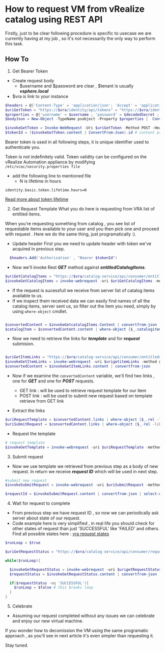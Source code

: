 # How to request VM from vRealize catalog using REST API
Firstly, just to be clear following procedure is specific to usecase we are currently having at my job , so it's not necessarily the only way to perform this task.

## How To

1) Get Bearer Token
- Create request body
  - $username and $password are clear , $tenant is usually ***vsphere.local***
- $vra is link to your instance

``` Powershell
$headers = @{'Content-Type' = 'application/json'; 'Accept' = 'application/json'}
$uriGetToken = "https://$vra/identity/api/tokens" = "https://$vra/identity/api/tokens"
$properties = @{'username' = $username ; 'password' = $decodedSecret ; 'tenant' = $tenant}
$bodyJson = New-Object -TypeName psobject -Property $properties |  ConvertTo-Json

$invokeGetToken = Invoke-WebRequest -Uri $uriGetToken -Method POST -Headers $headers -Body $bodyJson
$tokenId = ($invokeGetToken.content | ConvertFrom-Json).id # content propery contains unparsed server response - in headers is specified to accept json response , therefore we convert content from json to PS Object
```

Bearer token is used in all following steps, it is unique identifier used to authenticate you.

Token is not indefinitely valid. Token validity can be configured on the vRealize Automation appliance by modifying `/etc/vcac/security.properties file`
- add the following line to mentioned file
  - N is lifetime in hours
```
identity.basic.token.lifetime.hours=N
```
[Read more about token lifetime](https://docs.vmware.com/en/vRealize-Automation/7.1/com.vmware.vra.programming.doc/GUID-FDB47B40-F651-4FBD-8D1E-AC6FC8FA7A96.html)

2) Get Request Template
What you do here is requesting from VRA list of entitled items.

When you're requesting something from catalog , you see list of requestable items available to your user and you then pick one and proceed with request . Here we do the same thing, just programatically :).

- Update header
  First you we need to update header with token we've acquired in previous step.
``` Powershell
  $headers.Add('Authorization' , "Bearer $tokenId")
```

- Now we'll invoke Rest ***GET*** method against ***entitledCatalogItems***.

```Powershell
$uriGetCatalogItems = "https://$vra/catalog-service/api/consumer/entitledCatalogItems/"
$invokeGetCatalogItems = invoke-webrequest -uri $uriGetCatalogItems -method Get -headers $headers
```

- If the request is sucessfull we receive from server list of catalog items available to us.
- If we inspect them received data we can easily find names of all the catalog items, server sent us, so filter out the item you need, simply by using ```where-object``` cmdlet.

``` Powershell

$convertedContent = $invokeGetcatalogItems.Content | convertfrom-json
$catalogItem = $convertedContent.content | where-object {$_.catalogitem.name -eq 'itemname'}

```

- Now we need to retrieve the links for ***template*** and for ***request*** submision.

``` Powershell

$uriGetItemLinks = "https://$vra/catalog-service/api/consumer/entitledcatalogitemviews/$($catalogItem.id)"
$invokeGetItemLinks = invoke-webrequest -uri $urigetitemLinks -method get -headers $headers
$convertedContent = $invokeGetItemLinks.content | convertfrom-json

```

- Now if we examine the `convertedContent` variable, we'll find two links , one for ***GET*** and one for ***POST*** requests.
  - GET link  : will be used to retrieve request template for our item
  - POST link : will be used to submit new request based on template retrieve from GET link

- Extract the links

``` Powershell
$uriRequestTemplate = $convertedContent.links | where-object {$_.rel -like 'GET*'}
$uriSubmitRequest = $convertedContent.links | where-object {$_.rel -like 'POST*'}
```

- Request the template

``` Powershell
# request template
$invokeGetTemplate = invoke-webrequest -uri $uriRequestTemplate -method get -headers $headers
```

3) Submit request
- Now we use template we retrieved from previous step as a body of new request. In return we receive ***request ID*** which will be used in next step.

``` Powershell
#submit new request
$invokeSubmitRequest = invoke-webrequest -uri $uriSubmitRequest -method Post -headers $headers -body $invokeGetTemplate.content

$requestId = $invokeSubmitRequest.content | convertfrom-json | select-object -expandproperty ID

```

4) Wait for request to complete
-  From previous step we have request ID , so now we can periodically ask server about state of our request.
  - Code example here is very simplified , in real life you should check for other states of request than just 'SUCCESSFUL' like 'FAILED' and others.
  Find all possible states here : [vra request states](https://docs.vmware.com/en/vRealize-Automation/7.3/com.vmware.vra.programming.doc/GUID-D4D6665B-EA83-479A-B732-DB9EDAC185E0.html)

```Powershell
$runLoop = $true

$uriGetRequestStatus = "https://$vra/catalog-service/api/consumer/requests/$requestId"

while($runLoop){

  $invokeGetRequestStatus = invoke-webrequest -uri $urigetRequestStatus -method Get -headers $headers
  $requestStatus = $invokeGetRequestStatus.content | convertfrom-json | select -expandproperty State

  if($requestStatus -eq 'SUCCESSFUL'){
    $runLoop = $false # this breaks loop
  }
}
```

5) Celebrate

- Assuming our request completed without any issues we can celebrate and enjoy our new virtual machine.



If you wonder how to decomission the VM using the same programatic approach , as you'll see in next article it's even simpler than requesting it.

Stay tuned.